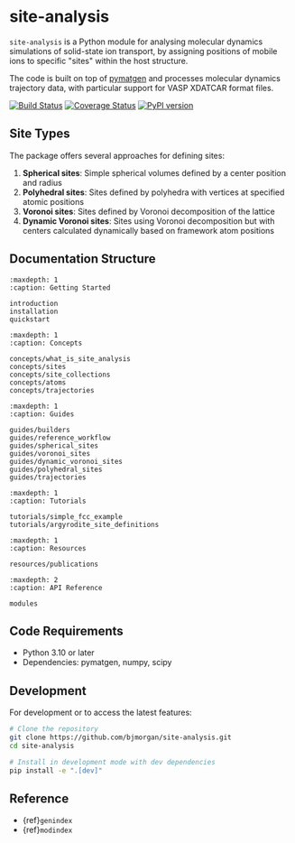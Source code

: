 # site-analysis

`site-analysis` is a Python module for analysing molecular dynamics simulations of solid-state ion transport, by assigning positions of mobile ions to specific "sites" within the host structure.

The code is built on top of [pymatgen](https://pymatgen.org) and processes molecular dynamics trajectory data, with particular support for VASP XDATCAR format files.

[![Build Status](https://github.com/bjmorgan/site-analysis/actions/workflows/build.yml/badge.svg)](https://github.com/bjmorgan/site-analysis/actions/workflows/build.yml)
[![Coverage Status](https://coveralls.io/repos/github/bjmorgan/site-analysis/badge.svg?branch=main)](https://coveralls.io/github/bjmorgan/site-analysis?branch=main)
[![PyPI version](https://badge.fury.io/py/site-analysis.svg)](https://badge.fury.io/py/site-analysis)

## Site Types

The package offers several approaches for defining sites:

1. **Spherical sites**: Simple spherical volumes defined by a center position and radius
2. **Polyhedral sites**: Sites defined by polyhedra with vertices at specified atomic positions
3. **Voronoi sites**: Sites defined by Voronoi decomposition of the lattice 
4. **Dynamic Voronoi sites**: Sites using Voronoi decomposition but with centers calculated dynamically based on framework atom positions

## Documentation Structure

```{toctree}
:maxdepth: 1
:caption: Getting Started

introduction
installation
quickstart
```

```{toctree}
:maxdepth: 1
:caption: Concepts

concepts/what_is_site_analysis
concepts/sites
concepts/site_collections
concepts/atoms
concepts/trajectories

```

```{toctree}
:maxdepth: 1
:caption: Guides

guides/builders
guides/reference_workflow
guides/spherical_sites
guides/voronoi_sites
guides/dynamic_voronoi_sites
guides/polyhedral_sites
guides/trajectories

```
```{toctree}
:maxdepth: 1
:caption: Tutorials

tutorials/simple_fcc_example
tutorials/argyrodite_site_definitions

```

```{toctree}
:maxdepth: 1
:caption: Resources

resources/publications

```

```{toctree}
:maxdepth: 2
:caption: API Reference

modules
```

## Code Requirements

- Python 3.10 or later
- Dependencies: pymatgen, numpy, scipy

## Development

For development or to access the latest features:

```bash
# Clone the repository
git clone https://github.com/bjmorgan/site-analysis.git
cd site-analysis

# Install in development mode with dev dependencies
pip install -e ".[dev]"
```

## Reference
* {ref}`genindex`
* {ref}`modindex`
